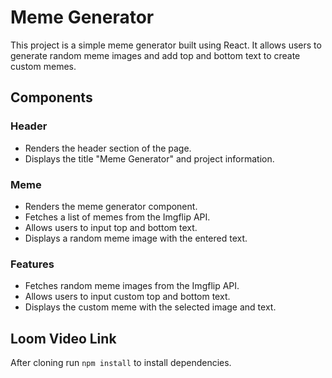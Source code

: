 # Meme Generator

This project is a simple meme generator built using React. It allows users to generate random meme images and add top and bottom text to create custom memes.

## Components

### Header

- Renders the header section of the page.
- Displays the title "Meme Generator" and project information.

### Meme

- Renders the meme generator component.
- Fetches a list of memes from the Imgflip API.
- Allows users to input top and bottom text.
- Displays a random meme image with the entered text.

### Features

- Fetches random meme images from the Imgflip API.
- Allows users to input custom top and bottom text.
- Displays the custom meme with the selected image and text.

## Loom Video Link

After cloning run `npm install` to install dependencies.
